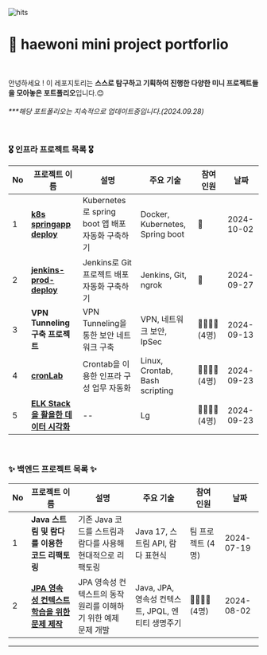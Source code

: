 <!--
**haewoni/haewoni** is a ✨ _special_ ✨ repository because its `README.md` (this file) appears on your GitHub profile.

Here are some ideas to get you started:

- 🔭 I’m currently working on ...
- 🌱 I’m currently learning ...
- 👯 I’m looking to collaborate on ...
- 🤔 I’m looking for help with ...
- 💬 Ask me about ...
- 📫 How to reach me: ...
- 😄 Pronouns: ...
- ⚡ Fun fact: ...
-->

![hits](https://hits.seeyoufarm.com/api/count/incr/badge.svg?url=https%3A%2F%2Fgithub.com%2Fhaewoni&edge_flat=false&title=hits)


# 🌱 haewoni mini project portforlio

<br>

안녕하세요 ! 이 레포지토리는 **스스로 탐구하고 기획하여 진행한 다양한 미니 프로젝트들을 모아놓은 포트폴리오**입니다.😊 <br><br>
 _***해당 포트폴리오는 지속적으로 업데이트중입니다.(2024.09.28)_

<br>

### 🎖️ 인프라 프로젝트 목록 🎖️

| No | 프로젝트 이름 | 설명 | 주요 기술 | 참여<br> 인원 | 날짜 |
|----|---------------|------|-----------|----------|--------|
| 1  | **[k8s springapp deploy](https://github.com/haewoni/k8s-springapp-deploy/blob/main/README.md)** | Kubernetes로 spring boot 앱 배포 자동화 구축하기 | Docker, Kubernetes, Spring boot  | 💁 | 2024-10-02 |
| 2  | **[jenkins-prod-deploy](https://github.com/haewoni/jenkins-prod-deploy/blob/main/README.md)** | Jenkins로 Git 프로젝트 배포 자동화 구축하기 | Jenkins, Git, ngrok  | 💁 | 2024-09-27 |
| 3  | **VPN Tunneling 구축 프로젝트** | VPN Tunneling을 통한 보안 네트워크 구축 | VPN, 네트워크 보안, IpSec | 👩‍👩‍👧‍👦 (4명) | 2024-09-13 |
| 4  | **[cronLab](https://github.com/LeeYeonhee-00/cronLab)** | Crontab을 이용한 인프라 구성 업무 자동화 | Linux, Crontab, Bash scripting |👩‍👩‍👧‍👦(4명) | 2024-09-23 |
| 5  | **[ELK Stack을 활욜한 데이터 시각화](https://github.com/haewoni/ELK-pipeline)** | -- | Lg |👩‍👩‍👧‍👦(4명) | 2024-09-23 |

<br>

### ✨ 백엔드 프로젝트 목록 ✨

| No | 프로젝트 이름 | 설명 | 주요 기술 | 참여<br> 인원 | 날짜 |
|----|---------------|------|-----------|----------|------|
| 1  | **Java 스트림 및 람다를 이용한 코드 리팩토링** | 기존 Java 코드를 스트림과 람다를 사용해 현대적으로 리팩토링 | Java 17, 스트림 API, 람다 표현식 | 팀 프로젝트 (4명) | 2024-07-19 |
| 2  | **[JPA 영속성 컨텍스트 학습을 위한 문제 제작](https://github.com/haewoni/jpaPractice)** | JPA 영속성 컨텍스트의 동작 원리를 이해하기 위한 예제 문제 개발 | Java, JPA, 영속성 컨텍스트, JPQL, 엔티티 생명주기 | 👩‍👩‍👧‍👦(4명)  | 2024-08-02 |

---


